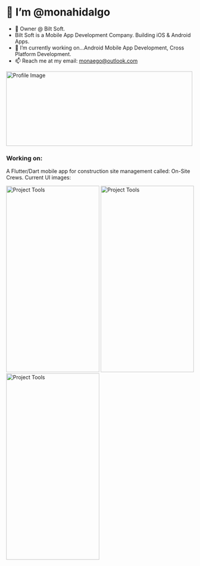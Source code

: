 # 👋 I’m @monahidalgo
- 👀 Owner @ Bilt Soft.
- Bilt Soft is a Mobile App Development Company. Building iOS & Android Apps.
- 🌱 I’m currently working on...Android Mobile App Development, Cross Platform Development.
- 📫 Reach me at my email: monaego@outlook.com

<img src="https://github.com/user-attachments/assets/82334cbe-7bee-4c82-8007-25142e1e7323" alt="Profile Image" width="500" height="200">

### Working on:
A Flutter/Dart mobile app for construction site management called: On-Site Crews. Current UI images:

<img src="https://github.com/user-attachments/assets/405fca39-5d49-4161-9287-5cddf3e83724" alt="Project Tools" width="250" height="500">

<img src="https://github.com/user-attachments/assets/ef4d4586-d4e1-4eff-9c0c-8385405a5981" alt="Project Tools" width="250" height="500">

<img src="https://github.com/user-attachments/assets/96f6da7f-5085-4dbb-9746-a4711186fa3d" alt="Project Tools" width="250" height="500">







<!---
monahidalgo/monahidalgo is a ✨ special ✨ repository because its `README.md` (this file) appears on your GitHub profile.
You can click the Preview link to take a look at your changes.
--->
